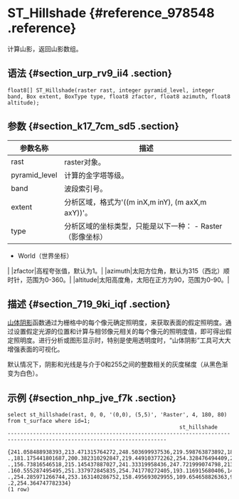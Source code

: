 # ST\_Hillshade {#reference_978548 .reference}

计算山影，返回山影数组。

## 语法 {#section_urp_rv9_ii4 .section}

``` {#codeblock_4a9_b2z_l6y}
float8[] ST_Hillshade(raster rast, integer pyramid_level, integer band, Box extent, BoxType type, float8 zfactor, float8 azimuth, float8 altitude);
```

## 参数 {#section_k17_7cm_sd5 .section}

|参数名称|描述|
|----|--|
|rast|raster对象。|
|pyramid\_level|计算的金字塔等级。|
|band|波段索引号。|
|extent|分析区域，格式为'\(\(m inX,m inY\), \(m axX,m axY\)\)'。|
|type|分析区域的坐标类型，只能是以下一种： -   Raster（影像坐标）
-   World（世界坐标）

 |
|zfactor|高程夸张值，默认为1。|
|azimuth|太阳方位⻆，默认为315（西北）顺时针，范围为0-360。|
|altitude|太阳高度⻆，太阳在正方为90，范围为0-90。|

## 描述 {#section_719_9ki_iqf .section}

[山体阴影](http://desktop.arcgis.com/zh-cn/arcmap/10.3/tools/spatial-analyst-toolbox/hillshade.htm)函数通过为栅格中的每个像元确定照明度，来获取表面的假定照明度。通过设置假定光源的位置和计算与相邻像元相关的每个像元的照明度值，即可得出假定照明度。进行分析或图形显示时，特别是使用透明度时，“山体阴影”工具可大大增强表面的可视化。

默认情况下，阴影和光线是与介于0和255之间的整数相关的灰度梯度（从黑色渐变为白色）。

## 示例 {#section_nhp_jve_f7k .section}

``` {#codeblock_g1d_tsz_e50}
select st_hillshade(rast, 0, 0, '(0,0), (5,5)', 'Raster', 4, 180, 80) from t_surface where id=1;
                                                      st_hillshade                                                      
------------------------------------------------------------------------------------------------------------------------
 {241.058488938393,213.471315764272,248.503699937536,219.598763873892,186.13564444109,240.161828059936,230.539211856565.
.,181.175441801687,200.382310292847,219.449103772262,254.328476494409,254.486010192554,216.118274956217,165.59445864749.
.,156.73816546518,215.145437887027,241.33319958436,247.721999074798,213.697052503065,162.469277526395,107.176240164182,.
.160.555287495495,251.337972845835,254.741770272405,193.116915680406,148.402860944697,101.093528491212,133.798418058854.
.,254.285971266744,253.163140286752,158.495693029955,109.654658826363,95.2639231161562,131.371235276504,252.85982399282.
.2,254.364747782334}
(1 row)
```


